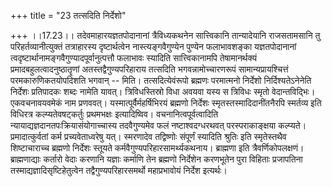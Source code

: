 +++
title = "23 तत्सदिति निर्देशो"

+++
।।17.23।। तदेवमाहारयज्ञतपोदानानां त्रैविध्यकथनेन सात्त्विकानि
तान्यादेयानि राजसतामसानि तु परिहर्तव्यानीत्युक्तं तत्राहारस्य
दृष्टार्थत्वेन नास्त्यङ्गवैगुण्येन पुण्येन फलाभावशङ्का यज्ञतपोदानानां
त्वदृष्टार्थानामङ्गवैगुण्यादपूर्वानुत्पत्तौ फलाभावः स्यादिति
सात्त्विकानामपि तेषामानर्थक्यं प्रमादबहुलत्वादनुष्ठातॄणां
अतस्तद्वैगुण्यपरिहाराय तत्सदिति भगवन्नामोच्चारणरूपं सामान्यप्रायश्चित्तं
परमकारुणिकतयोपदिशति भगवान् -- मिति। तत्सदित्येवंरूपो ब्रह्मणः परमात्मनो
निर्देशो निर्दिश्यतेऽनेनेति निर्देशः प्रतिपादकः शब्दः नामेति यावत्।
त्रिविधस्तिस्रो विधा अवयवा यस्य स त्रिविधः स्मृतो वेदान्तविद्भिः।
एकवचनावयवमेकं नाम प्रणववत्। यस्मात्पूर्वैर्महर्षिभिरयं ब्रह्मणो निर्देशः
स्मृतस्तस्मादिदानींतनैरपि स्मर्तव्य इति विधिरत्र कल्प्यतेवषट्कर्तुः
प्रथमभक्षः इत्यादिष्विव। वचनानित्वपूर्वत्वादिति
न्यायाद्यज्ञदानतपःक्रियासंयोगाच्चास्य तदवैगुण्यमेव फलं नष्टाश्वदग्धरथवत्
परस्पराकाङ्क्षया कल्प्यते। प्रमादात्कुर्वतां कर्म प्रच्यवेताध्वरेषु यत्।
स्मरणादेव तद्विष्णोः संपूर्णं स्यादिति श्रुतिः इति स्मृतेस्तथैव
शिष्टाचाराच्च ब्रह्मणो निर्देशः स्तूयते कर्मवैगुण्यपरिहारसामर्थ्यकथनाय।
ब्राह्मणा इति त्रैवर्णिकोपलक्षणं। ब्राह्मणाद्याः कर्तारो वेदाः करणानि
यज्ञाः कर्माणि तेन ब्रह्मणो निर्देशेन करणभूतेन पुरा विहिताः प्रजापतिना
तस्माद्यज्ञादिसृष्टिहेतुत्वेन तद्वैगुण्यपरिहारसमर्थो महाप्रभावोयं
निर्देश इत्यर्थः।
